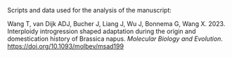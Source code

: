 Scripts and data used for the analysis of the manuscript:

Wang T, van Dijk ADJ, Bucher J, Liang J, Wu J, Bonnema G, Wang X. 2023. Interploidy introgression shaped adaptation during the origin and domestication history of Brassica napus. _Molecular Biology and Evolution_.
https://doi.org/10.1093/molbev/msad199
